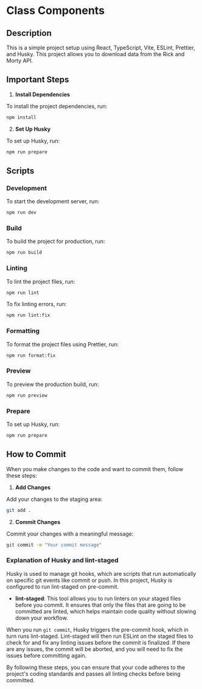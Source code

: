 
# Class Components

## Description

This is a simple project setup using React, TypeScript, Vite, ESLint, Prettier, and Husky. This project allows you to download data from the Rick and Morty API.

## Important Steps

1. **Install Dependencies**

To install the project dependencies, run:

```bash
npm install
```

2. **Set Up Husky**

To set up Husky, run:

```bash
npm run prepare
```

## Scripts

### Development

To start the development server, run:

```bash
npm run dev
```

### Build

To build the project for production, run:

```bash
npm run build
```

### Linting

To lint the project files, run:

```bash
npm run lint
```

To fix linting errors, run:

```bash
npm run lint:fix
```

### Formatting

To format the project files using Prettier, run:

```bash
npm run format:fix
```

### Preview

To preview the production build, run:

```bash
npm run preview
```

### Prepare

To set up Husky, run:

```bash
npm run prepare
```

## How to Commit

When you make changes to the code and want to commit them, follow these steps:

1. **Add Changes**

Add your changes to the staging area:

```bash
git add .
```

2. **Commit Changes**

Commit your changes with a meaningful message:

```bash
git commit -m "Your commit message"
```

### Explanation of Husky and lint-staged

Husky is used to manage git hooks, which are scripts that run automatically on specific git events like commit or push. In this project, Husky is configured to run lint-staged on pre-commit.

- **lint-staged**: This tool allows you to run linters on your staged files before you commit. It ensures that only the files that are going to be committed are linted, which helps maintain code quality without slowing down your workflow.

When you run `git commit`, Husky triggers the pre-commit hook, which in turn runs lint-staged. Lint-staged will then run ESLint on the staged files to check for and fix any linting issues before the commit is finalized. If there are any issues, the commit will be aborted, and you will need to fix the issues before committing again.

By following these steps, you can ensure that your code adheres to the project's coding standards and passes all linting checks before being committed.
